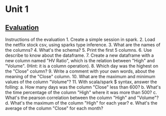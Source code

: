 # Unit 1

## [Evaluation](Evaluation.scala)
Instructions of the evaluation
    1. Create a simple session in spark.
    2. Load the netflix stock csv, using sparks type inference.
    3. What are the names of the columns?
    4. What's the schema?
    5. Print the first 5 columns.
    6. Use describe to know about the dataframe.
    7. Create a new dataframe with a new column named "HV Ratio", which is the relation between "High" and "Volume". (Hint: it is a column operation).
    8. Which day was the highest on the "Close" column?
    9.  Write a comment with your own words, about the meaning of the "Close" column.
    10. What are the maximum and minimum values of the column "Volume"?
    11. With scala/spark $ syntax, answer the folling:
        a.  How many days was the column "Close" less than 600?
        b.  What's the time percentage of the column "High" where it was more than 500? 
        c.  What's the pearson correlation between the column "High" and "Volume"?
        d.  What's the maximum of the column "High" for each year?
        e.  What's the average of the column "Close" for each month?